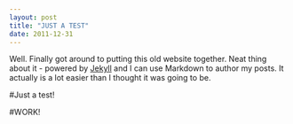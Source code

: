 ```yaml
---
layout: post
title: "JUST A TEST"
date: 2011-12-31
---
```


Well. Finally got around to putting this old website together. Neat thing about it - powered by [Jekyll](http://jekyllrb.com) and I can use Markdown to author my posts. It actually is a lot easier than I thought it was going to be.

#Just a test!

#WORK!
